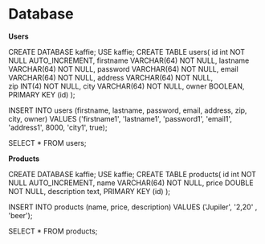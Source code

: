 # Database

**Users**

CREATE DATABASE kaffie; 
USE kaffie; 
CREATE TABLE users( 
 id int NOT NULL AUTO_INCREMENT, 
 firstname VARCHAR(64) NOT NULL, 
 lastname VARCHAR(64) NOT NULL, 
 password VARCHAR(64) NOT NULL, 
 email VARCHAR(64) NOT NULL, 
 address VARCHAR(64) NOT NULL,  
 zip INT(4) NOT NULL, 
 city VARCHAR(64) NOT NULL, 
 owner BOOLEAN, 
PRIMARY KEY (id) 
 );  

INSERT INTO users (firstname, lastname, password, email, address, zip, city, owner) VALUES 
 ('firstname1', 'lastname1', 'password1', 'email1', 'address1', 8000, 'city1', true);

SELECT * FROM users;  

**Products**

CREATE DATABASE kaffie; 
USE kaffie; 
CREATE TABLE products( 
 id int NOT NULL AUTO_INCREMENT, 
 name VARCHAR(64) NOT NULL, 
 price DOUBLE NOT NULL, 
 description text, 
 PRIMARY KEY (id) 
 );  

INSERT INTO products (name, price, description) VALUES 
 ('Jupiler', '2,20' , 'beer');


SELECT * FROM products;  